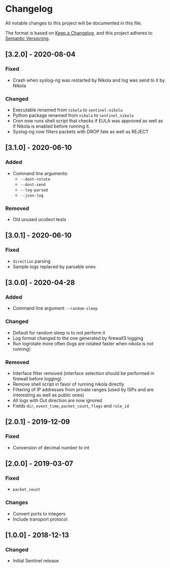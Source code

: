 # Changelog
All notable changes to this project will be documented in this file.

The format is based on [Keep a Changelog](https://keepachangelog.com/en/1.0.0/),
and this project adheres to [Semantic Versioning](https://semver.org/spec/v2.0.0.html).

## [3.2.0] - 2020-08-04
### Fixed
- Crash when syslog-ng was restarted by Nikola and log was send to it by Nikola

### Changed
- Executable renamed from `nikola` to `sentinel-nikola`
- Python package renamed from `nikola` to `sentinel_nikola`
- Cron now runs shell script that checks if EULA was approved as well as if Nikola
  is enabled before running it.
- Syslog-ng now filters packets with DROP fate as well as REJECT

## [3.1.0] - 2020-06-10
### Added
- Command line arguments:
  - `--dont-rotate`
  - `--dont-send`
  - `--log-parsed`
  - `--json-log`

### Removed
- Old unused ucollect tests


## [3.0.1] - 2020-06-10
### Fixed
- `direction` parsing
- Sample logs replaced by parsable ones


## [3.0.0] - 2020-04-28
### Added
- Command line argument `--random-sleep`

### Changed
- Default for random sleep is to not perform it
- Log format changed to the one generated by firewall3 logging
- Run logrotate more often (logs are rotated faster when nikola is not running)

### Removed
- Interface filter removed (interface selection should be performed in firewall
  before logging)
- Remove shell script in favor of running nikola directly
- Filtering of IP addresses from private ranges (used by ISPs and are interesting
  as well as public ones)
- All logs with Out direction are now ignored
- Fields `dir`, `event_time`, `packet_count`, `flags` and `rule_id`


## [2.0.1] - 2019-12-09
### Fixed
- Conversion of decimal number to int

## [2.0.0] - 2019-03-07
### Fixed
- `packet_count`

### Changes
- Convert ports to integers
- Include transport protocol

## [1.0.0] - 2018-12-13
### Changed
- Initial Sentinel release
